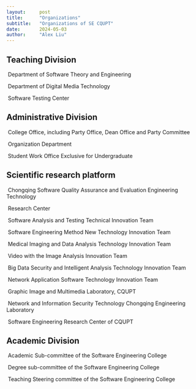 ```yaml
---
layout:     post
title:      "Organizations"
subtitle:   "Organizations of SE CQUPT"
date:       2024-05-03
author:     "Alex Liu"
---
```


## Teaching Division

​      Department of Software Theory and Engineering

​      Department of Digital Media Technology

​      Software Testing Center

## Administrative Division

​      College Office, including Party Office, Dean Office and Party Committee

​      Organization Department

​      Student Work Office Exclusive for Undergraduate

## Scientific research platform

​      Chongqing Software Quality Assurance and Evaluation Engineering Technology

​      Research Center

​      Software Analysis and Testing Technical Innovation Team

​      Software Engineering Method New Technology Innovation Team

​      Medical Imaging and Data Analysis Technology Innovation Team

​      Video with the Image Analysis Innovation Team

​      Big Data Security and Intelligent Analysis Technology Innovation Team

​      Network Application Software Technology Innovation Team

​      Graphic Image and Multimedia Laboratory, CQUPT

​      Network and Information Security Technology Chongqing Engineering Laboratory

​      Software Engineering Research Center of CQUPT

##  Academic Division

​      Academic Sub-committee of the Software Engineering College

​      Degree sub-committee of the Software Engineering College

​      Teaching Steering committee of the Software Engineering College
